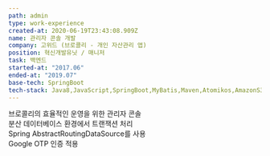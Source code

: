```yaml
---
path: admin
type: work-experience
created-at: 2020-06-19T23:43:08.909Z
name: 관리자 콘솔 개발
company: 고위드 (브로콜리 - 개인 자산관리 앱)
position: 혁신개발유닛 / 매니저
task: 백엔드
started-at: "2017.06"
ended-at: "2019.07"
base-tech: SpringBoot
tech-stack: Java8,JavaScript,SpringBoot,MyBatis,Maven,Atomikos,AmazonS3,MySQL,MongoDB,JSP
---
```

브로콜리의 효율적인 운영을 위한 관리자 콘솔<br/>
분산 데이터베이스 환경에서 트랜잭션 처리<br/>
Spring AbstractRoutingDataSource를 사용<br/>
Google OTP 인증 적용